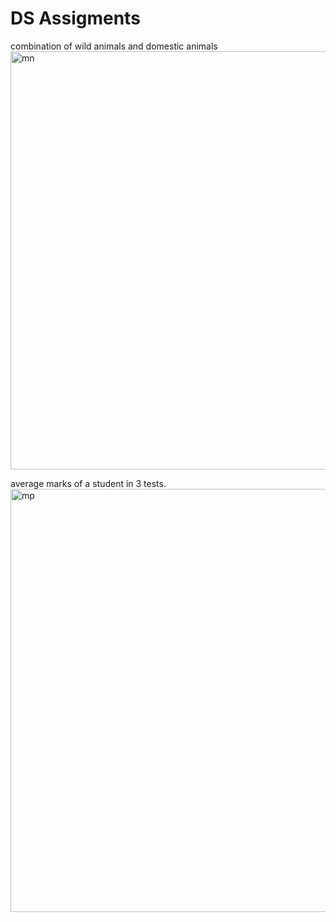 # DS Assigments
 combination of wild animals and domestic animals
 <img width="669" alt="mn" src="https://github.com/user-attachments/assets/01618a0b-94a7-4a33-92e8-e08430b4a57e" />
 
average marks of a student in 3 tests.
<img width="677" alt="mp" src="https://github.com/user-attachments/assets/feea280d-7dfc-4e42-84aa-f7b2b7f6c019" />

